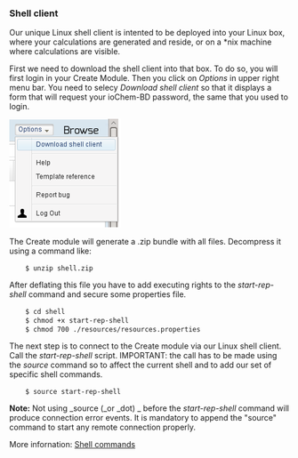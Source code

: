 ### Shell client

Our unique Linux shell client is intented to be deployed into your Linux box, where your calculations are generated and reside, or  on a \*nix machine where calculations are visible.

First we need to download the shell client into that box. To do so, you will first login in your Create Module.
Then you click on _Options_ in upper right menu bar. You need to selecy  _Download shell client_ so that it displays a form that will request your ioChem-BD password, the same that you used to login.

![Options menu bar](/images/WebUploadForm5.png)

The Create module will generate a .zip bundle with all  files. Decompress it using a command like:

```console
    $ unzip shell.zip
```

After deflating this file you have to add executing rights to the _start-rep-shell_ command and secure some properties file.

```console
    $ cd shell
    $ chmod +x start-rep-shell
    $ chmod 700 ./resources/resources.properties
```

The next step is to connect to the Create module via our Linux shell client. Call the _start-rep-shell_ script. IMPORTANT: the call has to be made using the _source_ command so to affect the current shell and to add our set of specific shell commands.

```console
    $ source start-rep-shell
```

**Note:** Not using _source \(_or _dot\) _ before the _start-rep-shell_ command will produce connection error events. It is mandatory to append the "source" command to start any remote connection properly.


More infornation: [Shell commands](/usage/uploading-content-to-create/shell-commands.md)


